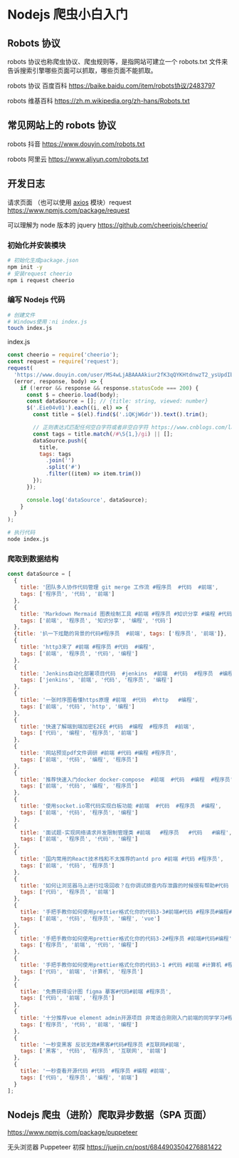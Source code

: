 # Nodejs 爬虫小白入门

## Robots 协议

robots 协议也称爬虫协议、爬虫规则等，是指网站可建立一个 robots.txt 文件来告诉搜索引擎哪些页面可以抓取，哪些页面不能抓取。

robots 协议 百度百科 https://baike.baidu.com/item/robots协议/2483797

robots 维基百科 https://zh.m.wikipedia.org/zh-hans/Robots.txt

## 常见网站上的 robots 协议

robots 抖音 https://www.douyin.com/robots.txt

robots 阿里云 https://www.aliyun.com/robots.txt

## 开发日志

请求页面 （也可以使用 [axios](https://axios-http.com/docs/intro) 模块）request https://www.npmjs.com/package/request

可以理解为 node 版本的 jquery https://github.com/cheeriojs/cheerio/

### 初始化并安装模块

```bash
# 初始化生成package.json
npm init -y
# 安装request cheerio
npm i request cheerio
```

### 编写 Nodejs 代码

```bash
# 创建文件
# Windows使用：ni index.js
touch index.js
```

index.js

```js
const cheerio = require('cheerio');
const request = require('request');
request(
  'https://www.douyin.com/user/MS4wLjABAAAAkiur2fK3qQYKHtdnwzT2_ysUpdIbGRMJ_2l3cA_l_3A',
  (error, response, body) => {
    if (!error && response && response.statusCode === 200) {
      const $ = cheerio.load(body);
      const dataSource = []; // {title: string, viewed: number}
      $('.Eie04v01').each((i, el) => {
        const title = $(el).find($('.iQKjW6dr')).text().trim();

        // 正则表达式匹配任何空白字符或者非空白字符 https://www.cnblogs.com/laeni/p/9521729.html
        const tags = title.match(/#\S{1,}/gi) || [];
        dataSource.push({
          title,
          tags: tags
            .join('')
            .split('#')
            .filter((item) => item.trim())
        });
      });

      console.log('dataSource', dataSource);
    }
  }
);
```

```bash
# 执行代码
node index.js
```

### 爬取到数据结构

```js
const dataSource = [
  {
    title: '团队多人协作代码管理 git merge 工作流 #程序员  #代码  #前端',
    tags: ['程序员', '代码', '前端']
  },
  {
    title: 'Markdown Mermaid 图表绘制工具 #前端 #程序员 #知识分享 #编程 #代码',
    tags: ['前端', '程序员', '知识分享', '编程', '代码']
  },
  {title: '扒一下炫酷的背景的代码#程序员  #前端', tags: ['程序员', '前端']},
  {
    title: 'http3来了 #前端 #程序员 #代码  #编程',
    tags: ['前端', '程序员', '代码', '编程']
  },
  {
    title: 'Jenkins自动化部署项目代码  #jenkins  #前端  #代码  #程序员  #编程',
    tags: ['jenkins', '前端', '代码', '程序员', '编程']
  },
  {
    title: '一张时序图看懂https原理 #前端  #代码  #http   #编程',
    tags: ['前端', '代码', 'http', '编程']
  },
  {
    title: '快速了解端到端加密E2EE #代码  #编程  #程序员  #前端',
    tags: ['代码', '编程', '程序员', '前端']
  },
  {
    title: '网站预览pdf文件调研 #前端 #代码 #编程 #程序员',
    tags: ['前端', '代码', '编程', '程序员']
  },
  {
    title: '推荐快速入门docker docker-compose  #前端  #代码  #编程  #程序员',
    tags: ['前端', '代码', '编程', '程序员']
  },
  {
    title: '使用socket.io零代码实现白板功能 #前端  #代码  #程序员  #编程',
    tags: ['前端', '代码', '程序员', '编程']
  },
  {
    title: '面试题-实现网络请求并发限制管理类 #前端   #程序员   #代码   #编程',
    tags: ['前端', '程序员', '代码', '编程']
  },
  {
    title: '国内常用的React技术栈和不太推荐的antd pro #前端 #代码 #程序员',
    tags: ['前端', '代码', '程序员']
  },
  {
    title: '如何让浏览器马上进行垃圾回收？在你调试排查内存泄露的时候很有帮助#代码 #程序员 #前端',
    tags: ['代码', '程序员', '前端']
  },
  {
    title: '手把手教你如何使用prettier格式化你的代码3-3#前端#代码 #程序员#编程#vue',
    tags: ['前端', '代码', '程序员', '编程', 'vue']
  },
  {
    title: '手把手教你如何使用prettier格式化你的代码3-2#程序员 #前端#代码#编程',
    tags: ['程序员', '前端', '代码', '编程']
  },
  {
    title: '手把手教你如何使用prettier格式化你的代码3-1 #代码 #前端 #计算机 #程序员',
    tags: ['代码', '前端', '计算机', '程序员']
  },
  {
    title: '免费获得设计图 figma 摹客#代码#前端 #程序员',
    tags: ['代码', '前端', '程序员']
  },
  {
    title: '十分推荐vue element admin开源项目 非常适合刚刚入门前端的同学学习#程序员 #代码 #前端 #编程',
    tags: ['程序员', '代码', '前端', '编程']
  },
  {
    title: '一秒变黑客 反驳无效#黑客#代码#程序员 #互联网#前端',
    tags: ['黑客', '代码', '程序员', '互联网', '前端']
  },
  {
    title: '一秒查看开源代码 #代码  #程序员 #编程 #前端',
    tags: ['代码', '程序员', '编程', '前端']
  }
];
```

## Nodejs 爬虫（进阶）爬取异步数据（SPA 页面）

https://www.npmjs.com/package/puppeteer

无头浏览器 Puppeteer 初探 https://juejin.cn/post/6844903504276881422
